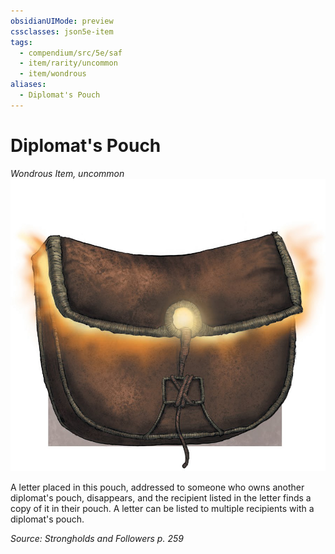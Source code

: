 ```yaml
---
obsidianUIMode: preview
cssclasses: json5e-item
tags:
  - compendium/src/5e/saf
  - item/rarity/uncommon
  - item/wondrous
aliases:
  - Diplomat's Pouch
---
```

# Diplomat's Pouch
*Wondrous Item, uncommon*  
![](https://raw.githubusercontent.com/TheGiddyLimit/homebrew/master/_img/SaF/diplomat-pouch.jpg#right)  


A letter placed in this pouch, addressed to someone who owns another diplomat's pouch, disappears, and the recipient listed in the letter finds a copy of it in their pouch. A letter can be listed to multiple recipients with a diplomat's pouch.

*Source: Strongholds and Followers p. 259*
